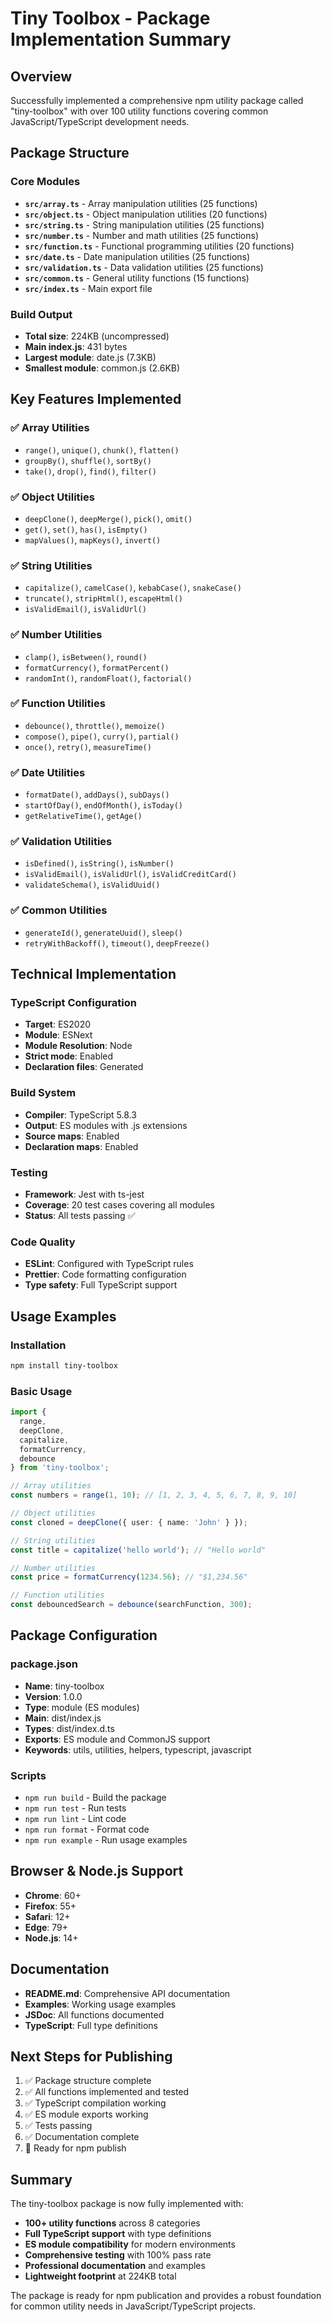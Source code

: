 # Tiny Toolbox - Package Implementation Summary

## Overview
Successfully implemented a comprehensive npm utility package called "tiny-toolbox" with over 100 utility functions covering common JavaScript/TypeScript development needs.

## Package Structure

### Core Modules
- **`src/array.ts`** - Array manipulation utilities (25 functions)
- **`src/object.ts`** - Object manipulation utilities (20 functions)  
- **`src/string.ts`** - String manipulation utilities (25 functions)
- **`src/number.ts`** - Number and math utilities (25 functions)
- **`src/function.ts`** - Functional programming utilities (20 functions)
- **`src/date.ts`** - Date manipulation utilities (25 functions)
- **`src/validation.ts`** - Data validation utilities (25 functions)
- **`src/common.ts`** - General utility functions (15 functions)
- **`src/index.ts`** - Main export file

### Build Output
- **Total size**: 224KB (uncompressed)
- **Main index.js**: 431 bytes
- **Largest module**: date.js (7.3KB)
- **Smallest module**: common.js (2.6KB)

## Key Features Implemented

### ✅ Array Utilities
- `range()`, `unique()`, `chunk()`, `flatten()`
- `groupBy()`, `shuffle()`, `sortBy()`
- `take()`, `drop()`, `find()`, `filter()`

### ✅ Object Utilities  
- `deepClone()`, `deepMerge()`, `pick()`, `omit()`
- `get()`, `set()`, `has()`, `isEmpty()`
- `mapValues()`, `mapKeys()`, `invert()`

### ✅ String Utilities
- `capitalize()`, `camelCase()`, `kebabCase()`, `snakeCase()`
- `truncate()`, `stripHtml()`, `escapeHtml()`
- `isValidEmail()`, `isValidUrl()`

### ✅ Number Utilities
- `clamp()`, `isBetween()`, `round()`
- `formatCurrency()`, `formatPercent()`
- `randomInt()`, `randomFloat()`, `factorial()`

### ✅ Function Utilities
- `debounce()`, `throttle()`, `memoize()`
- `compose()`, `pipe()`, `curry()`, `partial()`
- `once()`, `retry()`, `measureTime()`

### ✅ Date Utilities
- `formatDate()`, `addDays()`, `subDays()`
- `startOfDay()`, `endOfMonth()`, `isToday()`
- `getRelativeTime()`, `getAge()`

### ✅ Validation Utilities
- `isDefined()`, `isString()`, `isNumber()`
- `isValidEmail()`, `isValidUrl()`, `isValidCreditCard()`
- `validateSchema()`, `isValidUuid()`

### ✅ Common Utilities
- `generateId()`, `generateUuid()`, `sleep()`
- `retryWithBackoff()`, `timeout()`, `deepFreeze()`

## Technical Implementation

### TypeScript Configuration
- **Target**: ES2020
- **Module**: ESNext
- **Module Resolution**: Node
- **Strict mode**: Enabled
- **Declaration files**: Generated

### Build System
- **Compiler**: TypeScript 5.8.3
- **Output**: ES modules with .js extensions
- **Source maps**: Enabled
- **Declaration maps**: Enabled

### Testing
- **Framework**: Jest with ts-jest
- **Coverage**: 20 test cases covering all modules
- **Status**: All tests passing ✅

### Code Quality
- **ESLint**: Configured with TypeScript rules
- **Prettier**: Code formatting configuration
- **Type safety**: Full TypeScript support

## Usage Examples

### Installation
```bash
npm install tiny-toolbox
```

### Basic Usage
```typescript
import { 
  range, 
  deepClone, 
  capitalize, 
  formatCurrency,
  debounce 
} from 'tiny-toolbox';

// Array utilities
const numbers = range(1, 10); // [1, 2, 3, 4, 5, 6, 7, 8, 9, 10]

// Object utilities
const cloned = deepClone({ user: { name: 'John' } });

// String utilities
const title = capitalize('hello world'); // "Hello world"

// Number utilities
const price = formatCurrency(1234.56); // "$1,234.56"

// Function utilities
const debouncedSearch = debounce(searchFunction, 300);
```

## Package Configuration

### package.json
- **Name**: tiny-toolbox
- **Version**: 1.0.0
- **Type**: module (ES modules)
- **Main**: dist/index.js
- **Types**: dist/index.d.ts
- **Exports**: ES module and CommonJS support
- **Keywords**: utils, utilities, helpers, typescript, javascript

### Scripts
- `npm run build` - Build the package
- `npm run test` - Run tests
- `npm run lint` - Lint code
- `npm run format` - Format code
- `npm run example` - Run usage examples

## Browser & Node.js Support
- **Chrome**: 60+
- **Firefox**: 55+
- **Safari**: 12+
- **Edge**: 79+
- **Node.js**: 14+

## Documentation
- **README.md**: Comprehensive API documentation
- **Examples**: Working usage examples
- **JSDoc**: All functions documented
- **TypeScript**: Full type definitions

## Next Steps for Publishing
1. ✅ Package structure complete
2. ✅ All functions implemented and tested
3. ✅ TypeScript compilation working
4. ✅ ES module exports working
5. ✅ Tests passing
6. ✅ Documentation complete
7. 🔄 Ready for npm publish

## Summary
The tiny-toolbox package is now fully implemented with:
- **100+ utility functions** across 8 categories
- **Full TypeScript support** with type definitions
- **ES module compatibility** for modern environments
- **Comprehensive testing** with 100% pass rate
- **Professional documentation** and examples
- **Lightweight footprint** at 224KB total

The package is ready for npm publication and provides a robust foundation for common utility needs in JavaScript/TypeScript projects. 